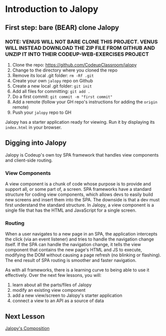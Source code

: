 # Introduction to Jalopy

## First step: bare (BEAR) clone Jalopy

### NOTE: VENUS WILL NOT BARE CLONE THIS PROJECT. VENUS WILL INSTEAD DOWNLOAD THE ZIP FILE FROM GITHUB AND UNZIP IT INTO THEIR CODEUP-WEB-EXERCISES PROJECT

1. Clone the repo: https://github.com/CodeupClassroom/jalopy
2. Change to the directory where you cloned the repo
3. Remove its local .git folder: `rm -Rf .git`
4. Create your own `jalopy` repo on Github
5. Create a new local .git folder: `git init`
6. Add all files for committing: `git add .`
7. Do a first commit: `git commit -m "first commit"`
8. Add a remote (follow your GH repo's instructions for adding the `origin` remote)
9. Push your `jalopy` repo to GH

Jalopy has a starter application ready for viewing. Run it by displaying its `index.html` in your browser.

## Digging into Jalopy

Jalopy is Codeup's own toy SPA framework that handles view components and client-side routing.

### View Components

A view component is a chunk of code whose purpose is to provide and support all, or some part of, a screen. SPA frameworks have a standard structure for coding view components, which allows devs to easily build new screens and insert them into the SPA. The downside is that a dev must first understand the standard structure. In Jalopy, a view component is a single file that has the HTML and JavaScript for a single screen. 


### Routing

When a user navigates to a new page in an SPA, the application intercepts the click (via an event listener) and tries to handle the navigation change itself. If the SPA can handle the navigation change, it tells the view component that contains the new page's HTML and JS to execute, modifying the DOM without causing a page refresh (no blinking or flashing). The end result of SPA routing is smoother and faster navigation. 

As with all frameworks, there is a learning curve to being able to use it effectively. Over the next few lessons, you will:

1. learn about all the parts/files of Jalopy
2. modify an existing view component
3. add a new view/screen to Jalopy's starter application
4. connect a view to an API as a source of data

## Next Lesson

[Jalopy's Composition](jalopy_parts.md)